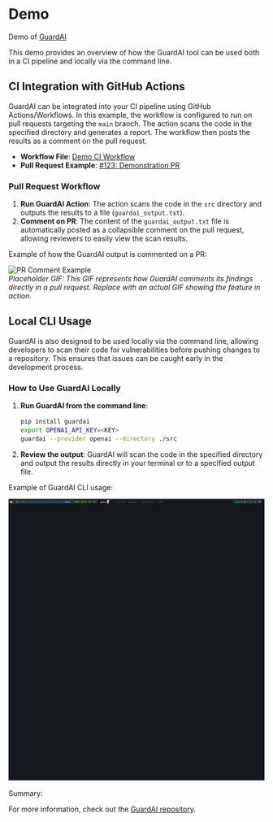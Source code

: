 # Demo

Demo of [GuardAI](https://github.com/codeguardai/guardai)

This demo provides an overview of how the GuardAI tool can be used both in a CI pipeline and locally via the command line.

## CI Integration with GitHub Actions

GuardAI can be integrated into your CI pipeline using GitHub Actions/Workflows. In this example, the workflow is configured to run on pull requests targeting the `main` branch. The action scans the code in the specified directory and generates a report. The workflow then posts the results as a comment on the pull request.

- **Workflow File**: [Demo CI Workflow](https://github.com/codeguardai/demo/.github/workflows/ci.yml)
- **Pull Request Example**: [#123: Demonstration PR](https://github.com/codeguardai/demo/pull/1)

### Pull Request Workflow

1. **Run GuardAI Action**: The action scans the code in the `src` directory and outputs the results to a file (`guardai_output.txt`).
2. **Comment on PR**: The content of the `guardai_output.txt` file is automatically posted as a collapsible comment on the pull request, allowing reviewers to easily view the scan results.

Example of how the GuardAI output is commented on a PR:

![PR Comment Example]()  
_Placeholder GIF: This GIF represents how GuardAI comments its findings directly in a pull request. Replace with an actual GIF showing the feature in action._

## Local CLI Usage

GuardAI is also designed to be used locally via the command line, allowing developers to scan their code for vulnerabilities before pushing changes to a repository. This ensures that issues can be caught early in the development process.

### How to Use GuardAI Locally

1. **Run GuardAI from the command line**:

   ```bash
   pip install guardai
   export OPENAI_API_KEY=<KEY>
   guardai --provider openai --directory ./src
   ```

2. **Review the output**: GuardAI will scan the code in the specified directory and output the results directly in your terminal or to a specified output file.

Example of GuardAI CLI usage:

![CLI Demo](cli-demo.gif)

Summary:

For more information, check out the [GuardAI repository](https://github.com/codeguardai/guardai).
